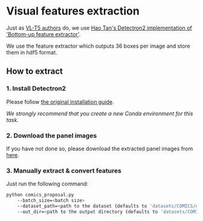 # Visual features extraction

Just as [VL-T5 authors](https://github.com/j-min/VL-T5) do, we use [Hao Tan's Detectron2 implementation of 'Bottom-up feature extractor'](https://github.com/airsplay/py-bottom-up-attention).

We use the feature extractor which outputs 36 boxes per image and store them in hdf5 format.


## How to extract

### 1. Install Detectron2

Please follow [the original installation guide](https://github.com/airsplay/py-bottom-up-attention#installation).

*We strongly recommend that you create a new Conda environment for this task.*


### 2. Download the panel images

If you have not done so, please download the extracted panel images from [here](https://obj.umiacs.umd.edu/comics/index.html).


### 3. Manually extract & convert features

Just run the following command:

```sh
python comics_proposal.py 
    --batch_size=<batch size> 
    --dataset_path=<path to the dataset (defaults to 'datasets/COMICS/data')> 
    --out_dir=<path to the output directory (defaults to 'datasets/COMICS/frcnn_features')>
```
